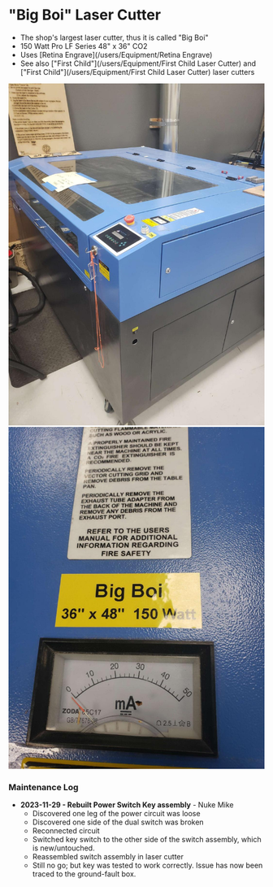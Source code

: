 # "Big Boi"  Laser Cutter

* The shop's largest laser cutter, thus it is called "Big Boi"
* 150 Watt Pro LF Series 48" x 36" CO2
* Uses [Retina Engrave](/users/Equipment/Retina Engrave)
* See also ["First Child"](/users/Equipment/First Child Laser Cutter) and ["First Child"](/users/Equipment/First Child Laser Cutter) laser cutters

![ ](images/lasercutters/big.boi.far.jpg)
![ ](images/lasercutters/big.boi.close.jpg)

### Maintenance Log
- **2023-11-29 - Rebuilt Power Switch Key assembly** - Nuke Mike
  - Discovered one leg of the power circuit was loose
  - Discovered one side of the dual switch was broken
  - Reconnected circuit
  - Switched key switch to the other side of the switch assembly, which is new/untouched.
  - Reassembled switch assembly in laser cutter
  - Still no go; but key was tested to work correctly. Issue has now been traced to the ground-fault box.

